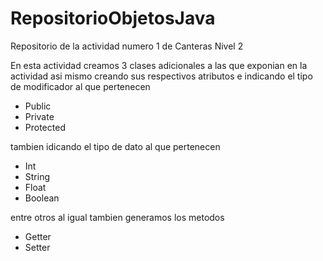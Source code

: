 # RepositorioObjetosJava
Repositorio de la actividad numero 1 de Canteras Nivel 2

En esta actividad creamos  3 clases adicionales a las que  exponian en la actividad
asi mismo creando sus respectivos atributos  e indicando el tipo de  modificador al que pertenecen

- Public
- Private
- Protected

tambien idicando el tipo de dato al que pertenecen

- Int
- String
- Float  
- Boolean 

entre otros al igual tambien generamos los metodos 

- Getter
- Setter
